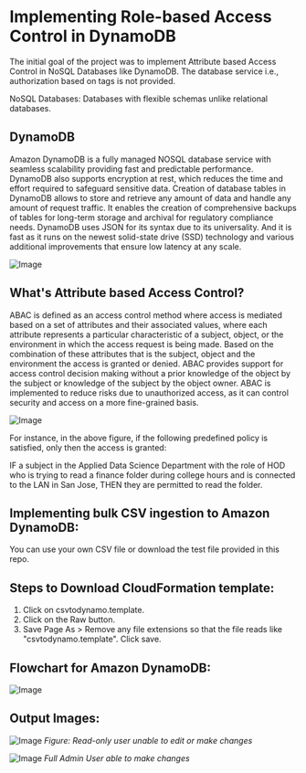 # Implementing Role-based Access Control in DynamoDB

The initial goal of the project was to implement Attribute based Access Control in NoSQL Databases like DynamoDB. The database service i.e., authorization based on tags is not provided.

NoSQL Databases: Databases with flexible schemas unlike relational databases.

## DynamoDB

Amazon DynamoDB is a fully managed NOSQL database service with seamless scalability providing fast and predictable performance. DynamoDB also supports
encryption at rest, which reduces the time and effort required to safeguard sensitive data. Creation of database tables in DynamoDB allows to store and retrieve any amount of data and handle any amount of request traffic. It enables the creation of comprehensive backups of tables for long-term storage and archival for regulatory compliance needs. DynamoDB uses JSON for its syntax due to its universality. And it is fast as it runs on the newest solid-state drive (SSD) technology and various additional improvements that ensure low latency at any scale.

![Image]()

## What's Attribute based Access Control?

ABAC is defined as an access control method where access is mediated based on a set of attributes and their associated values, where each attribute represents a particular characteristic of a subject, object, or the environment in which the access request is being made. Based on the combination of these attributes that is the subject, object and the environment the access is granted or denied. ABAC provides support for access control decision making without a prior knowledge of the object by the subject or knowledge of the subject by the object owner. ABAC is implemented to reduce risks due to unauthorized access, as it can control security and access on a more fine-grained basis.

![Image]()

For instance, in the above figure, if the following predefined policy is satisfied, only then the access is granted:

IF a subject in the Applied Data Science Department with the role of HOD who is trying to read a finance folder during college hours and is connected to the LAN in San Jose, THEN they are permitted to read the folder.

## Implementing bulk CSV ingestion to Amazon DynamoDB:

You can use your own CSV file or download the test file provided in this repo. 

## Steps to Download CloudFormation template:
1. Click on csvtodynamo.template.
2. Click on the Raw button.
3. Save Page As > Remove any file extensions so that the file reads like "csvtodynamo.template". Click save.

## Flowchart for Amazon DynamoDB:

![Image]()

## Output Images:

![Image]()
*Figure: Read-only user unable to edit or make changes*

![Image]()
*Full Admin User able to make changes*
